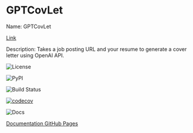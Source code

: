 # GPTCovLet

Name: GPTCovLet

[Link](https://github.com/jaesungpark42/GPTCovLet/)

Description: Takes a job posting URL and your resume to generate a cover letter using OpenAI API.

![License](https://img.shields.io/github/license/jaesungpark42/GPTCovLet)

![PyPI](https://img.shields.io/pypi/v/GPTCovLet)

![Build Status](https://github.com/jaesungpark42/GPTCovLet/actions/workflows/build.yml/badge.svg)

[![codecov](https://codecov.io/gh/jaesungpark42/GPTCovLet/branch/main/graph/badge.svg?token=X5BN0AAOZ1)](https://codecov.io/gh/jaesungpark42/GPTCovLet)

![Docs](https://readthedocs.org/projects/GPTCovLet/badge/?version=<version>&style=<style>A)

[Documentation GitHub Pages](https://jaesungpark42.github.io/GPTCovLetDocs/)
